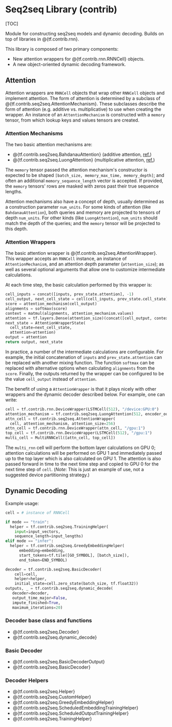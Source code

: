 # Seq2seq Library (contrib)
[TOC]

Module for constructing seq2seq models and dynamic decoding.  Builds on top of
libraries in @{tf.contrib.rnn}.

This library is composed of two primary components:

*   New attention wrappers for @{tf.contrib.rnn.RNNCell} objects.
*   A new object-oriented dynamic decoding framework.

## Attention

Attention wrappers are `RNNCell` objects that wrap other `RNNCell` objects and
implement attention.  The form of attention is determined by a subclass of
@{tf.contrib.seq2seq.AttentionMechanism}.  These subclasses describe the form
of attention (e.g. additive vs. multiplicative) to use when creating the
wrapper.  An instance of an `AttentionMechanism` is constructed with a
`memory` tensor, from which lookup keys and values tensors are created.

### Attention Mechanisms

The two basic attention mechanisms are:
*   @{tf.contrib.seq2seq.BahdanauAttention} (additive attention,
    [ref.](https://arxiv.org/abs/1409.0473))
*   @{tf.contrib.seq2seq.LuongAttention} (multiplicative attention,
    [ref.](https://arxiv.org/abs/1508.04025))

The `memory` tensor passed the attention mechanism's constructor is expected to
be shaped `[batch_size, memory_max_time, memory_depth]`; and often an additional
`memory_sequence_length` vector is accepted.  If provided, the `memory`
tensors' rows are masked with zeros past their true sequence lengths.

Attention mechanisms also have a concept of depth, usually determined as a
construction parameter `num_units`.  For some kinds of attention (like
`BahdanauAttention`), both queries and memory are projected to tensors of depth
`num_units`.  For other kinds (like `LuongAttention`), `num_units` should match
the depth of the queries; and the `memory` tensor will be projected to this
depth.

### Attention Wrappers

The basic attention wrapper is @{tf.contrib.seq2seq.AttentionWrapper}.
This wrapper accepts an `RNNCell` instance, an instance of `AttentionMechanism`,
and an attention depth parameter (`attention_size`); as well as several
optional arguments that allow one to customize intermediate calculations.

At each time step, the basic calculation performed by this wrapper is:

```python
cell_inputs = concat([inputs, prev_state.attention], -1)
cell_output, next_cell_state = cell(cell_inputs, prev_state.cell_state)
score = attention_mechanism(cell_output)
alignments = softmax(score)
context = matmul(alignments, attention_mechanism.values)
attention = tf.layers.Dense(attention_size)(concat([cell_output, context], 1))
next_state = AttentionWrapperState(
  cell_state=next_cell_state,
  attention=attention)
output = attention
return output, next_state
```

In practice, a number of the intermediate calculations are configurable.
For example, the initial concatenation of `inputs` and `prev_state.attention`
can be replaced with another mixing function.  The function `softmax` can
be replaced with alternative options when calculating `alignments` from the
`score`.  Finally, the outputs returned by the wrapper can be configured to
be the value `cell_output` instead of `attention`.

The benefit of using a `AttentionWrapper` is that it plays nicely with
other wrappers and the dynamic decoder described below.  For example, one can
write:

```python
cell = tf.contrib.rnn.DeviceWrapper(LSTMCell(512), "/device:GPU:0")
attention_mechanism = tf.contrib.seq2seq.LuongAttention(512, encoder_outputs)
attn_cell = tf.contrib.seq2seq.AttentionWrapper(
  cell, attention_mechanism, attention_size=256)
attn_cell = tf.contrib.rnn.DeviceWrapper(attn_cell, "/gpu:1")
top_cell = tf.contrib.rnn.DeviceWrapper(LSTMCell(512), "/gpu:1")
multi_cell = MultiRNNCell([attn_cell, top_cell])
```

The `multi_rnn` cell will perform the bottom layer calculations on GPU 0;
attention calculations will be performed on GPU 1 and immediately passed
up to the top layer which is also calculated on GPU 1.  The attention is
also passed forward in time to the next time step and copied to GPU 0 for the
next time step of `cell`.  (*Note*: This is just an example of use,
not a suggested device partitioning strategy.)

## Dynamic Decoding

Example usage:

``` python
cell = # instance of RNNCell

if mode == "train":
  helper = tf.contrib.seq2seq.TrainingHelper(
    input=input_vectors,
    sequence_length=input_lengths)
elif mode == "infer":
  helper = tf.contrib.seq2seq.GreedyEmbeddingHelper(
      embedding=embedding,
      start_tokens=tf.tile([GO_SYMBOL], [batch_size]),
      end_token=END_SYMBOL)

decoder = tf.contrib.seq2seq.BasicDecoder(
    cell=cell,
    helper=helper,
    initial_state=cell.zero_state(batch_size, tf.float32))
outputs, _ = tf.contrib.seq2seq.dynamic_decode(
   decoder=decoder,
   output_time_major=False,
   impute_finished=True,
   maximum_iterations=20)
```

### Decoder base class and functions
*   @{tf.contrib.seq2seq.Decoder}
*   @{tf.contrib.seq2seq.dynamic_decode}

### Basic Decoder
*   @{tf.contrib.seq2seq.BasicDecoderOutput}
*   @{tf.contrib.seq2seq.BasicDecoder}

### Decoder Helpers
*   @{tf.contrib.seq2seq.Helper}
*   @{tf.contrib.seq2seq.CustomHelper}
*   @{tf.contrib.seq2seq.GreedyEmbeddingHelper}
*   @{tf.contrib.seq2seq.ScheduledEmbeddingTrainingHelper}
*   @{tf.contrib.seq2seq.ScheduledOutputTrainingHelper}
*   @{tf.contrib.seq2seq.TrainingHelper}
